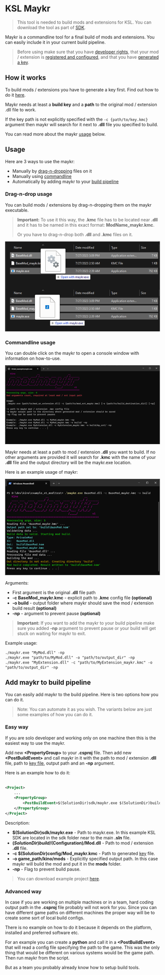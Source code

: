 # KSL Maykr

> This tool is needed to build mods and extensions for KSL. You can download the tool as part of [SDK](https://github.com/trbflxr/ksl_sdk).

Maykr is a commandline tool for a final build of mods and extensions. You can easily include it in your current build pipeline.

> Before using make sure that you have [developer rights](developer_rights.md), that your mod / extension is [registered and configured](control_panel.md), and that you have [generated a key](control_panel.md#generate-maykr-build-key).

## How it works

To build mods / extensions you have to generate a key first. Find out how to do it [here](control_panel.md#generate-maykr-build-key).

Maykr needs at least a **build key** and a **path** to the original mod / extension .dll file to work.

If the key path is not explicitly specified with the ```-c {path/to/key.kmc}``` argument then maykr will search for it next to **.dll** file you specified to build.

You can read more about the maykr [usage](#usage) below.

## Usage

Here are 3 ways to use the maykr:

* Manually by [drag-n-dropping](#drag-n-drop-usage) files on it
* Manually using [commandline](#commandline-usage)
* Automatically by adding maykr to your [build pipeline](#add-maykr-to-build-pipeline)

### Drag-n-drop usage

You can build mods / extensions by drag-n-dropping them on the maykr executable.

> **Important:** To use it this way, the **.kmc** file has to be located near **.dll** and it has to be named in this exact format: **ModName_maykr.kmc**.
>
> Or you have to drag-n-drop both **.dll** and **.kmc** files on it.

![drag_n_drop](../../images/maykr_drag_n_drop.png)

### Commandline usage

You can double click on the maykr to open a console window with information on how-to-use.

![maykr_open](../../images/maykr_open.png)

Maykr needs at least a path to mod / extension **.dll** you want to build. If no other arguments are provided it will search for **.kmc** with the name of your **.dll** file and the output directory will be the maykr.exe location.

Here is an example usage of maykr:

![maykr_usage](../../images/maykr_usage.png)

Arguments:

* First argument is the original **.dll** file path
* **-c BaseMod_maykr.kmc** - explicit path to **.kmc** config file **(optional)**
* **-o build** - output folder where maykr should save the mod / extension build result **(optional)**
* **-np** - argument to prevent pause **(optional)**

> **Important:** If you want to add the maykr to your build pipeline make sure you added **-np** argument to prevent pause or your build will get stuck on waiting for maykr to exit.

Example usage:

```shell
./maykr.exe "MyMod.dll" -np
./maykr.exe "path/to/MyMod.dll" -o "path/to/output_dir" -np
./maykr.exe "MyExtension.dll" -c "path/to/MyExtension_maykr.kmc" -o "path/to/output_dir" -np
```

## Add maykr to build pipeline

You can easily add maykr to the build pipeline. Here is two options how you can do it.

> Note: You can automate it as you wish. The variants below are just some examples of how you can do it.

### Easy way

If you are solo developer and working only on one machine then this is the easiest way to use the maykr.

Add new **\<PropertyGroup>** to your **.csproj** file. Then add new **\<PostBuildEvent>** and call maykr in it with the path to mod / extension **.dll** file, path to [key file](control_panel.md#generate-maykr-build-key), output path and an **-np** argument.

Here is an example how to do it:

```xml

<Project>
    ...
    <PropertyGroup>
        <PostBuildEvent>$(SolutionDir)sdk/maykr.exe $(SolutionDir)build/$(Configuration)/Mod.dll -c $(SolutionDir)config/Mod_maykr.kmc -o game_path/kino/mods -np</PostBuildEvent>
    </PropertyGroup>
</Project>
```

Description:

* **$(SolutionDir)sdk/maykr.exe** - Path to maykr.exe. In this example KSL SDK are located in the sdk folder near to the main **.sln** file.
* **$(SolutionDir)build/$(Configuration)/Mod.dll** - Path to mod / extension **.dll** file.
* **-c $(SolutionDir)config/Mod_maykr.kmc** - Path to generated [key](control_panel.md#generate-maykr-build-key) file.
* **-o game_path/kino/mods** - Explicitly specified output path. In this case maykr will build the mod and put it in the **mods** folder.
* **-np** - Flag to prevent build pause.

> You can download example project [here](https://github.com/trbflxr/ksl_sdk).

### Advanced way

In case if you are working on multiple machines or in a team, hard coding output path in the **.csproj** file probably will not work for you. Since you can have different game paths on different machines the proper way will be to create some sort of local build configs.

There is no example on how to do it because it depends on the platform, installed and preferred software etc.

For an example you can create a **python** and call it in a **\<PostBuildEvent>** that will read a config file specifying the path to the game. This was the only thing that would be different on various systems would be the game path. Then run maykr from the script.

But as a team you probably already know how to setup build tools.
